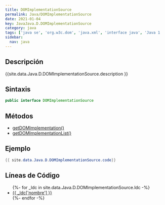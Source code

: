 ```yaml
---
title: DOMImplementationSource
permalink: Java/DOMImplementationSource
date: 2021-01-04
key: JavaJava.D.DOMImplementationSource
category: java
tags: ['java se', 'org.w3c.dom', 'java.xml', 'interface java', 'Java 1.5', 'DOM Level 3']
sidebar: 
  nav: java
---
```


## Descripción
{{site.data.Java.D.DOMImplementationSource.description }}

## Sintaxis
~~~java
public interface DOMImplementationSource
~~~

## Métodos
* [getDOMImplementation()](/Java/DOMImplementationSource/getDOMImplementation)
* [getDOMImplementationList()](/Java/DOMImplementationSource/getDOMImplementationList)

## Ejemplo
~~~java
{{ site.data.Java.D.DOMImplementationSource.code}}
~~~

## Líneas de Código
<ul>
{%- for _ldc in site.data.Java.D.DOMImplementationSource.ldc -%}
   <li>
       <a href="{{_ldc['url'] }}">{{ _ldc['nombre'] }}</a>
   </li>
{%- endfor -%}
</ul>
